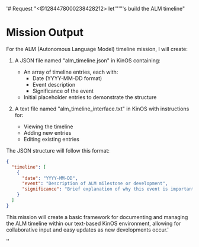 '# Request
"<@1284478000238428212> let'"'"'s build the ALM timeline"

# Mission Output
For the ALM (Autonomous Language Model) timeline mission, I will create:

1. A JSON file named "alm_timeline.json" in KinOS containing:
   - An array of timeline entries, each with:
     - Date (YYYY-MM-DD format)
     - Event description
     - Significance of the event
   - Initial placeholder entries to demonstrate the structure

2. A text file named "alm_timeline_interface.txt" in KinOS with instructions for:
   - Viewing the timeline
   - Adding new entries
   - Editing existing entries

The JSON structure will follow this format:

```json
{
  "timeline": [
    {
      "date": "YYYY-MM-DD",
      "event": "Description of ALM milestone or development",
      "significance": "Brief explanation of why this event is important"
    }
  ]
}
```

This mission will create a basic framework for documenting and managing the ALM timeline within our text-based KinOS environment, allowing for collaborative input and easy updates as new developments occur.'

''